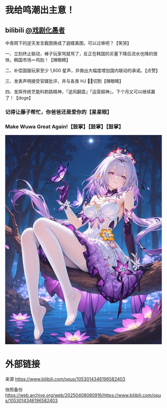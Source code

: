 # 我给鸣潮出主意！

## bilibili [@戏剧化愚者](https://space.bilibili.com/19976514)

中青网下的逆天发言截图换成了遐蝶美图，可以过审吧？【笑哭】

一、立刻终止联动，棒子玩家骂就骂了，反正在韩国的买量下降后流水也降的很快，韩国市场＝鸡肋！【辣眼睛】

二、补偿国服玩家至少 1,600 星声，并做出大幅度增加国内联动的承诺。【点赞】

三、发表声明接受官媒批评，并与各类 HJ 👖🐩切割【辣眼睛】

四、发挥传统艺能科韵路精神，「逆风翻盘」「运营超神」，下个月又可以继续赢了！【doge】

### 记得让藤子帮忙，你爸爸还是爱你的【星星眼】

### Make Wuwa Great Again!【鼓掌】【鼓掌】【鼓掌】

![](https://raw.githubusercontent.com/KugouGames/iming-blog/refs/heads/main/evil-of-kurogames/images/1053014346196582403.jpg)

# 外部链接

来源 https://www.bilibili.com/opus/1053014346196582403

快照备份 https://web.archive.org/web/20250408080916/https://www.bilibili.com/opus/1053014346196582403
